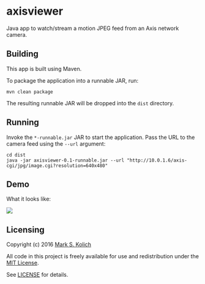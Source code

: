 # axisviewer

Java app to watch/stream a motion JPEG feed from an Axis network camera.

## Building

This app is built using Maven.

To package the application into a runnable JAR, run:

```
mvn clean package
```

The resulting runnable JAR will be dropped into the `dist` directory.

## Running

Invoke the `*-runnable.jar` JAR to start the application.  Pass the URL to the camera feed using the `--url` argument:

```
cd dist
java -jar axisviewer-0.1-runnable.jar --url "http://10.0.1.6/axis-cgi/jpg/image.cgi?resolution=640x480"
```

## Demo

What it looks like:

<img src="https://raw.githubusercontent.com/markkolich/axisviewer/master/static/axis-viewer-demo.png">

## Licensing

Copyright (c) 2016 <a href="http://mark.koli.ch">Mark S. Kolich</a>

All code in this project is freely available for use and redistribution under the <a href="http://opensource.org/comment/991">MIT License</a>.

See <a href="https://github.com/markkolich/axisviewer/blob/master/LICENSE">LICENSE</a> for details.
